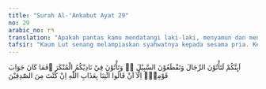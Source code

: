 ```yaml
---
title: "Surah Al-'Ankabut Ayat 29"
no: 29
arabic_no: ٢٩
translation: "Apakah pantas kamu mendatangi laki-laki, menyamun dan mengerjakan kemungkaran di tempat-tempat pertemuanmu?” Maka jawaban kaumnya tidak lain hanya mengatakan, “Datangkanlah kepada kami azab Allah, jika engkau termasuk orang-orang yang benar.” "
tafsir: "Kaum Lut senang melampiaskan syahwatnya kepada sesama pria. Kebiasaan ini jelas bertentangan dengan tujuan kebutuhan biologis manusia biasa. Nafsu seksual yang normal justru merangsang pria untuk melampiaskan nafsu syahwatnya kepada wanita. Perbuatan ini sangat dicela Lut dan ia menasihati kaumnya agar perbuatan terkutuk tersebut ditinggalkan. Penduduk kota Sodom juga senang melakukan perampokan dan pembunuhan di jalan yang dilalui oleh kafilah yang membawa barang dagangan. Barang-barang mereka dirampas, kemudian pemiliknya dibunuh. Di samping itu, perkataan dan perbuatan mereka di tempat-tempat perkumpulan sangat menjijikkan, merusak sendi-sendi akhlak dan moral yang mulia dan pikiran yang sehat. Rasulullah bersabda:\n\nDiriwayatkan dari Ummu Hani binti Abu thalib, yang bertanya kepada Rasulullah, \"Ya Rasulullah, apa pendapatmu tentang arti ayat \"Kamu mengerjakan kemungkaran di tempat-tempat pertemuanmu\" (al-'Ankabut/29: 29), kemungkaran apa yang mereka lakukan itu?\" Beliau menjelaskan bahwa mereka senang mengejek orang yang lewat di jalan dan menghinanya. (Riwayat al-hakim)\n\nLut tidak tinggal diam melihat kepincangan-kepincangan yang terjadi dalam masyarakat kaumnya. Ia berusaha mencegahnya dengan memberikan nasihat dan pengajaran yang berharga. Akan tetapi, semua itu mereka pandang remeh dan tidak pernah mereka gubris.\n\nKetika Lut mengancam kaumnya bahwa Allah akan menurunkan azab kalau mereka tidak juga mau mengubah kelakuannya yang keji itu, mereka malah menantang. Kalau benar Tuhan itu akan mendatangkan siksaan-Nya, mereka menantang agar Lut mohon kepada Tuhan supaya diturunkan siksaan yang dijanjikan itu sekarang juga. \"Kami akan membuktikan sampai dimana kebenaran ucapanmu, hai Lut,\" tegas mereka pula. Karena kebencian yang mendalam, mereka mengusir Lut dari negeri mereka. Sebab tak ada gunanya orang-orang suci seperti beliau tinggal bersama mereka. Allah menjelaskan:\n\nDan jawaban kaumnya tidak lain hanya berkata, \"Usirlah mereka (Lut dan pengikutnya) dari negerimu ini, mereka adalah orang yang menganggap dirinya suci.\" (al-A'raf/7: 82) \n\nUmat Lut menantang supaya didatangkan azab. Nabi Lut akhirnya mohon agar Allah menolongnya.\n\nAyat di atas menggambarkan betapa keras sikap kekafiran dan keras kepala mereka, sampai-sampai mereka tega mengusir rasul utusan Tuhan itu dari negerinya sendiri."
---
```

اَىِٕنَّكُمْ لَتَأْتُوْنَ الرِّجَالَ وَتَقْطَعُوْنَ السَّبِيْلَ ەۙ وَتَأْتُوْنَ فِيْ نَادِيْكُمُ الْمُنْكَرَ ۗفَمَا كَانَ جَوَابَ قَوْمِهٖٓ اِلَّآ اَنْ قَالُوا ائْتِنَا بِعَذَابِ اللّٰهِ اِنْ كُنْتَ مِنَ الصّٰدِقِيْنَ